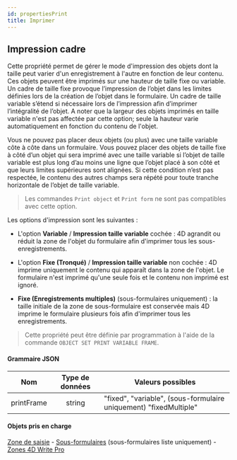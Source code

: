 ```yaml
---
id: propertiesPrint
title: Imprimer
---
```


## Impression cadre

Cette propriété permet de gérer le mode d'impression des objets dont la taille peut varier d'un enregistrement à l'autre en fonction de leur contenu. Ces objets peuvent être imprimés sur une hauteur de taille fixe ou variable. Un cadre de taille fixe provoque l’impression de l’objet dans les limites définies lors de la création de l’objet dans le formulaire. Un cadre de taille variable s’étend si nécessaire lors de l’impression afin d’imprimer l’intégralité de l’objet. A noter que la largeur des objets imprimés en taille variable n'est pas affectée par cette option; seule la hauteur varie automatiquement en fonction du contenu de l'objet.

Vous ne pouvez pas placer deux objets (ou plus) avec une taille variable côte à côte dans un formulaire. Vous pouvez placer des objets de taille fixe à côté d’un objet qui sera imprimé avec une taille variable si l’objet de taille variable est plus long d’au moins une ligne que l’objet placé à son côté et que leurs limites supérieures sont alignées. Si cette condition n’est pas respectée, le contenu des autres champs sera répété pour toute tranche horizontale de l’objet de taille variable.

> Les commandes `Print object` et `Print form` ne sont pas compatibles avec cette option.

Les options d'impression sont les suivantes :

- L'option **Variable** / **Impression taille variable** cochée : 4D agrandit ou réduit la zone de l'objet du formulaire afin d'imprimer tous les sous-enregistrements.

- L'option **Fixe (Tronqué)** / **Impression taille variable** non cochée : 4D imprime uniquement le contenu qui apparaît dans la zone de l'objet. Le formulaire n'est imprimé qu'une seule fois et le contenu non imprimé est ignoré.

- **Fixe (Enregistrements multiples)** (sous-formulaires uniquement) : la taille initiale de la zone de sous-formulaire est conservée mais 4D imprime le formulaire plusieurs fois afin d'imprimer tous les enregistrements.

> Cette propriété peut être définie par programmation à l'aide de la commande `OBJECT SET PRINT VARIABLE FRAME`.

#### Grammaire JSON

|    Nom     | Type de données | Valeurs possibles                                                 |
|:----------:|:---------------:| ----------------------------------------------------------------- |
| printFrame |     string      | "fixed", "variable", (sous-formulaire uniquement) "fixedMultiple" |

#### Objets pris en charge

[Zone de saisie](input_overview.md) - [Sous-formulaires](subform_overview.md) (sous-formulaires liste uniquement) - [Zones 4D Write Pro](writeProArea_overview.md)
